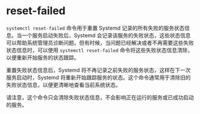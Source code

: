 # reset-failed

`systemctl reset-failed` 命令用于重置 Systemd 记录的所有失败的服务状态信息。当一个服务启动失败后，Systemd 会记录该服务的失败状态，这些状态信息可以帮助系统管理员诊断问题。但有时候，当问题已经解决或者不再需要这些失败状态信息时，可以使用 `systemctl reset-failed` 命令将这些失败状态信息清除，以便重新开始服务的状态跟踪。

重置失败状态信息后，Systemd 将不再记录之前失败的服务状态，这样在下一次服务启动时，Systemd 将重新开始跟踪服务的状态。这个命令通常用于清除旧的失败状态信息，以便更清晰地查看当前系统状态。

请注意，这个命令只会清除失败状态信息，不会影响正在运行的服务或已成功启动的服务。